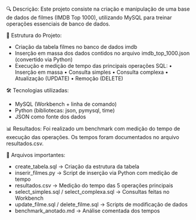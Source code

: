 🔍 Descrição:
Este projeto consiste na criação e manipulação de uma base de dados de filmes (IMDB Top 1000),
utilizando MySQL para treinar operações essenciais de banco de dados.

📁 Estrutura do Projeto:
- Criação da tabela filmes no banco de dados imdb
- Inserção em massa dos dados contidos no arquivo imdb_top_1000.json (convertido via Python)
- Execução e medição de tempo das principais operações SQL:
    • Inserção em massa
    • Consulta simples
    • Consulta complexa
    • Atualização (UPDATE)
    • Remoção (DELETE)

🛠 Tecnologias utilizadas:
- MySQL (Workbench + linha de comando)
- Python (bibliotecas: json, pymysql, time)
- JSON como fonte dos dados

📊 Resultados:
Foi realizado um benchmark com medição do tempo de execução das operações.
Os tempos foram documentados no arquivo resultados.csv.

📂 Arquivos importantes:
- create_tabela.sql → Criação da estrutura da tabela
- inserir_filmes.py → Script de inserção via Python com medição de tempo
- resultados.csv → Medição do tempo das 5 operações principais
- select_simples.sql / select_complexa.sql → Consultas feitas no Workbench
- update_filme.sql / delete_filme.sql → Scripts de modificação de dados
- benchmark_anotado.md → Análise comentada dos tempos
